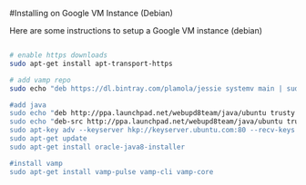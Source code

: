 #Installing on Google VM Instance (Debian)

Here are some instructions to setup a Google VM instance (debian)

```bash

# enable https downloads
sudo apt-get install apt-transport-https

# add vamp repo
sudo echo "deb https://dl.bintray.com/plamola/jessie systemv main | sudo tee -a /etc/apt/sources.list

#add java
sudo echo "deb http://ppa.launchpad.net/webupd8team/java/ubuntu trusty main" | sudo tee /etc/apt/sources.list.d/webupd8team-java.list
sudo echo "deb-src http://ppa.launchpad.net/webupd8team/java/ubuntu trusty main" | sudo tee -a /etc/apt/sources.list.d/webupd8team-java.list
sudo apt-key adv --keyserver hkp://keyserver.ubuntu.com:80 --recv-keys EEA14886
sudo apt-get update
sudo apt-get install oracle-java8-installer

#install vamp
sudo apt-get install vamp-pulse vamp-cli vamp-core

```

